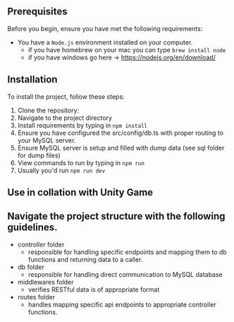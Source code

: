 ## Prerequisites

Before you begin, ensure you have met the following requirements:

-   You have a `Node.js` environment installed on your computer.
    -   if you have homebrew on your mac you can type `brew install node`
    -   if you have windows go here -> https://nodejs.org/en/download/

## Installation

To install the project, follow these steps:

1. Clone the repository:
2. Navigate to the project directory
3. Install requirements by typing in `npm install`
4. Ensure you have configured the src/config/db.ts with proper routing to
   your MySQL server.
5. Ensure MySQL server is setup and filled with dump data (see sql folder for dump files)
6. View commands to run by typing in `npm run`
7. Usually you'd run `npm run dev`

## Use in collation with Unity Game

## Navigate the project structure with the following guidelines.

-   controller folder
    -   responsible for handling specific endpoints and mapping them to db functions and returning data to a caller.
-   db folder
    -   responsible for handling direct communication to MySQL database
-   middlewares folder
    -   verifies RESTful data is of appropriate format
-   routes folder
    -   handles mapping specific api endpoints to appropriate controller functions.
